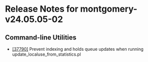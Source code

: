 
# Release Notes for montgomery-v24.05.05-02

## Command-line Utilities

- [[37790]](http://bugs.koha-community.org/bugzilla3/show_bug.cgi?id=37790) Prevent indexing and holds queue updates when running update_localuse_from_statistics.pl


